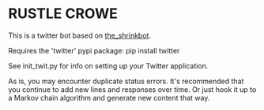 RUSTLE CROWE
======

This is a twitter bot based on [the_shrinkbot](https://github.com/jiko/the_shrinkbot).

Requires the 'twitter' pypi package: pip install twitter

See init_twit.py for info on setting up your Twitter application.

As is, you may encounter duplicate status errors. It's recommended that you continue to add new lines and responses over time. Or just hook it up to a Markov chain algorithm and generate new content that way.
